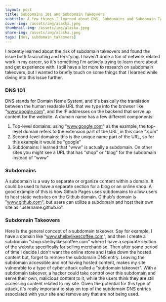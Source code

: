 ```yaml
---
layout: post
title: Subdomains 101 and Subdomain Takeovers
subtitle: A few things I learned about DNS, Subdomains and Subdomain Takeovers 
cover-img: /assets/img/alaska.jpeg
thumbnail-img: /assets/img/alaska.jpeg
share-img: /assets/img/alaska.jpeg
tags: [dns, subdomain_takeovers]
---
```


I recently learned about the risk of subdomain takeovers and found the issue both fascinating and terrifying. I haven't done a ton of network related work in my career, so it's something I'm actively trying to learn more about and get experience with. I still have a lot more to research on subdomain takeovers, but I wanted to briefly touch on some things that I learned while diving into this issue further.

### DNS 101
DNS stands for Domain Name System, and it's basically the translation between the human readable URL that we type into the browser like "www.google.com", and the IP addresses on the backend that serve up content for the website. A domain name has a few different components:
1. Top-level domains: using "www.google.com" as the example, the top-level domain refers to the extension part of the URL, in this case ".com"
2. Second-level domains: this is the unique name part of the URL, so for this example it would be "google"
3. Subdomains: I learned that "www" is actually a subdomain. On other sites you might see a URL that has "shop" or "blog" for the subdomain instead of "www"

### Subdomains
A subdomain is a way to separate or organize content within a domain. It could be used to have a separate section for a blog or an online shop. A good example of this is how Github Pages uses subdomains to allow users to host static websites on the Github domain. Github's domain is "www.github.com", but users can utilize a subdomain and host their own site as "username.github.io".

### Subdomain Takeovers
Here is the general concept of a subdomain takeover. Say for example, I have a domain like "www.shelbylikescoffee.com", and then I create a subdomain "shop.shelbylikescoffee.com" where I have a separate section of the website specifically for selling merchandise. Then after some period of time I decide I don't want the online store and I take down the hosted content but, forget to remove the subdomain DNS entry. Leaving the subdomain accessible and not having hosted content, makes my site vulnerable to a type of cyber attack called a "subdomain takeover". With a subdomain takeover, a hacker could take control over this subdomain and serve their own, malicious content to it, while the users think they are still accessing content related to my site. Given the potential for this type of attack, it's really important to stay on top of the subdomain DNS entries associated with your site and remove any that are not being used.
